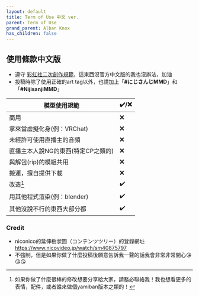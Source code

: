 ```yaml
---
layout: default
title: Term of Use 中文 ver.
parent: Term of Use
grand_parent: Alban Knox
has_children: false
---
```


## 使用條款中文版
- 遵守 [彩虹社二次創作規範](https://event.nijisanji.app/guidelines/en/)，這東西沒官方中文版的我也沒辦法，加油
- 投稿時除了使用正確的art tag以外，也請加上「**#にじさんじMMD**」和「**#NijisanjiMMD**」

|   模型使用規範    | ✔️/❌    |
| ----------- | ----------- |
|商用|❌|
|拿來當虛擬化身(例：VRChat)|❌|
|未經許可使用直播主的音頻|❌|
|直播主本人說NG的東西(特定CP之類的)|❌|
|與解包(rip)的模組共用|❌|
|搬運，擅自提供下載|❌|
|改造[^mod] |✔️| 
|用其他程式渲染(例：blender)|✔️|
|其他沒說不行的東西大部分都|✔️|

### Credit
- niconico的延伸樹狀圖（コンテンツツリー）的登錄網址 https://www.nicovideo.jp/watch/sm40875797
- 不強制，但是如果你做了什麼投稿後願意告訴我一聲的話我會非常非常開心😘😘😘

[^mod]: 如果你做了什麼很棒的修改想要分享給大家，請務必聯絡我！我也想看更多的表情，配件，或者誰來做個yamiban版本之類的！
